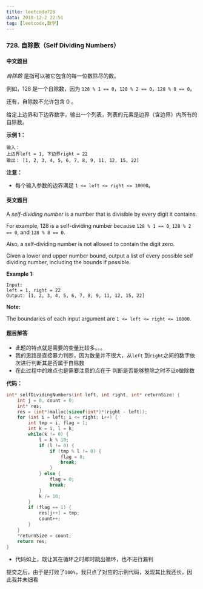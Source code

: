 ```yaml
---
title: leetcode728
data: 2018-12-2 22:51
tag: [leetcode,数学]
---
```


### 728. 自除数（Self Dividing Numbers）

####  中文题目

*自除数* 是指可以被它包含的每一位数除尽的数。

例如，128 是一个自除数，因为 `128 % 1 == 0`，`128 % 2 == 0`，`128 % 8 == 0`。

还有，自除数不允许包含 0 。

给定上边界和下边界数字，输出一个列表，列表的元素是边界（含边界）内所有的自除数。

**示例 1：**

```
输入： 
上边界left = 1, 下边界right = 22
输出： [1, 2, 3, 4, 5, 6, 7, 8, 9, 11, 12, 15, 22]
```

**注意：**

- 每个输入参数的边界满足 `1 <= left <= right <= 10000`。

#### 英文题目

 A *self-dividing number* is a number that is divisible by every digit it contains. 

 For example, 128 is a self-dividing number because `128 % 1 == 0`, `128 % 2 == 0`, and `128 % 8 == 0`. 

 Also, a self-dividing number is not allowed to contain the digit zero. 

 Given a lower and upper number bound, output a list of every possible self dividing number, including the bounds if possible. 

**Example 1:**

```
Input: 
left = 1, right = 22
Output: [1, 2, 3, 4, 5, 6, 7, 8, 9, 11, 12, 15, 22]
```



**Note:** 

The boundaries of each input argument are `1 <= left <= right <= 10000`.

#### 题目解答

- 此题的特点就是需要的变量比较多。。。
- 我的思路是直接暴力判断，因为数量并不很大，从`left` 到`right`之间的数字依次进行判断其是否属于自除数
- 在此过程中的难点也是需要注意的点在于 判断是否能够整除之时不让`0`做除数

**代码：**

```c
int* selfDividingNumbers(int left, int right, int* returnSize) {
    int j = 0, count = 0;
    int* res;
    res = (int*)malloc(sizeof(int*)*(right - left));
    for (int i = left; i <= right; i++) {
        int tmp = i, flag = 1;
        int k = i, l = k;
        while(k != 0) {
            l = k % 10;
            if (l != 0) {
                if (tmp % l != 0) {
                    flag = 0;
                    break;
                }
            } else {
                flag = 0;
                break;
            }
            k /= 10;
        }
        if (flag == 1) {
            res[j++] = tmp;
            count++;
        }
    }
    *returnSize = count;
    return res;
}
```

- 代码如上，既让其在循环之时即时跳出循环，也不进行漏判

提交之后，由于是打败了`100%`，我只点了对应的示例代码，发现其比我还长，因此我并未细看